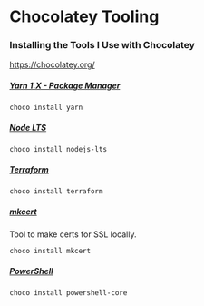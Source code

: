 # Chocolatey Tooling

### Installing the Tools I Use with Chocolatey
https://chocolatey.org/

##### [Yarn 1.X - Package Manager](https://github.com/yarnpkg/yarn)
```shell
choco install yarn
```

##### [Node LTS](https://nodejs.org/en/)
```shell
choco install nodejs-lts
```

##### [Terraform](https://www.terraform.io/)
```shell
choco install terraform
```

##### [mkcert](https://github.com/FiloSottile/mkcert)
Tool to make certs for SSL locally.
```shell
choco install mkcert
```

##### [PowerShell](https://docs.microsoft.com/en-us/powershell/)
```shell
choco install powershell-core
```

